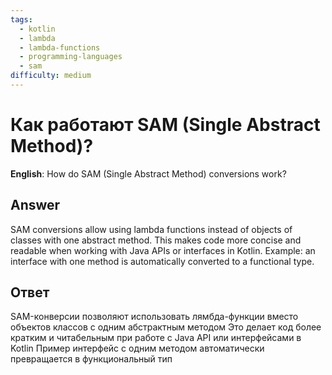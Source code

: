 ```yaml
---
tags:
  - kotlin
  - lambda
  - lambda-functions
  - programming-languages
  - sam
difficulty: medium
---
```


# Как работают SAM (Single Abstract Method)?

**English**: How do SAM (Single Abstract Method) conversions work?

## Answer

SAM conversions allow using lambda functions instead of objects of classes with one abstract method. This makes code more concise and readable when working with Java APIs or interfaces in Kotlin. Example: an interface with one method is automatically converted to a functional type.

## Ответ

SAM-конверсии позволяют использовать лямбда-функции вместо объектов классов с одним абстрактным методом Это делает код более кратким и читабельным при работе с Java API или интерфейсами в Kotlin Пример интерфейс с одним методом автоматически превращается в функциональный тип

